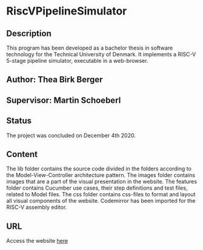 # RiscVPipelineSimulator

## Description
This program has been developed as a bachelor thesis in software technology for the Technical University of Denmark.
It implements a RISC-V 5-stage pipeline simulator, executable in a web-browser.

## Author: Thea Birk Berger
## Supervisor: Martin Schoeberl

## Status
The project was concluded on December 4th 2020.

## Content
The lib folder contains the source code divided in the folders according to the Model-View-Controller architecture pattern.
The images folder contains images that are a part of the visual presentation in the website.
The features folder contains Cucumber use cases, their step definitions and test files, related to Model files.
The css folder contains css-files to format and layout all visual components of the website.
Codemirror has been imported for the RISC-V assembly editor.

## URL
Access the website [here](https://pipeline-riscv.com)
